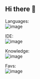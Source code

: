 ## Hi there 👋

Languages:  <br>
![image](https://github.com/user-attachments/assets/e13351ae-e6a9-491a-bd1e-533fbdfece8f)

IDE:  <br>
![image](https://github.com/user-attachments/assets/21e176a6-297a-4a41-8428-37282271603f)

Knowledge: <br>
![image](https://github.com/user-attachments/assets/ef2b5350-9ad3-4221-9865-910419197674)

Favs: <br>
![image](https://github.com/user-attachments/assets/52bd5df1-df68-479c-bdb0-67c3d5d55361)

